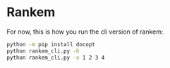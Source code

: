 # Rankem #

For now, this is how you run the cli version of rankem:

```bash
python -m pip install docopt
python rankem_cli.py -h
python rankem_cli.py -x 1 2 3 4
```